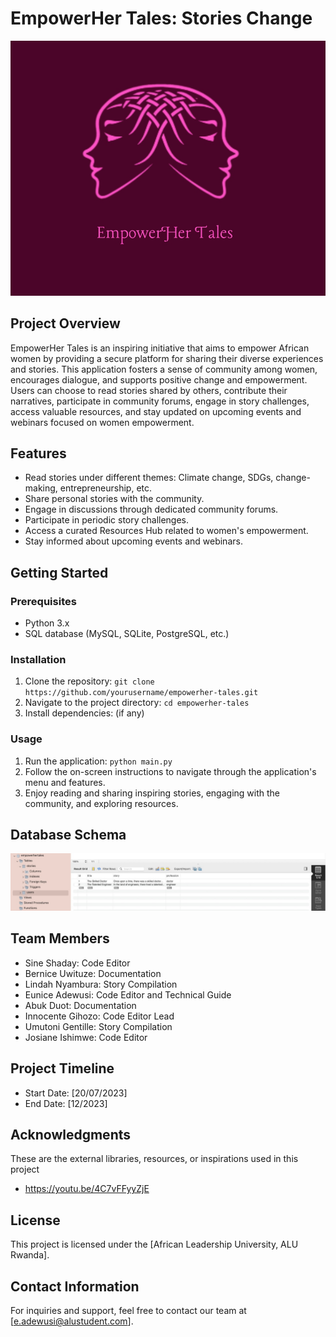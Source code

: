# EmpowerHer Tales: Stories Change

![EmpowerHer Tales Logo](images%2FEmpowerHer%20Tales_1.png)

## Project Overview

EmpowerHer Tales is an inspiring initiative that aims to empower African women by providing a secure platform for sharing their diverse experiences and stories. This application fosters a sense of community among women, encourages dialogue, and supports positive change and empowerment. Users can choose to read stories shared by others, contribute their narratives, participate in community forums, engage in story challenges, access valuable resources, and stay updated on upcoming events and webinars focused on women empowerment.

## Features

- Read stories under different themes: Climate change, SDGs, change-making, entrepreneurship, etc.
- Share personal stories with the community.
- Engage in discussions through dedicated community forums.
- Participate in periodic story challenges.
- Access a curated Resources Hub related to women's empowerment.
- Stay informed about upcoming events and webinars.

## Getting Started

### Prerequisites

- Python 3.x
- SQL database (MySQL, SQLite, PostgreSQL, etc.)

### Installation

1. Clone the repository: `git clone https://github.com/yourusername/empowerher-tales.git`
2. Navigate to the project directory: `cd empowerher-tales`
3. Install dependencies: (if any)

### Usage

1. Run the application: `python main.py`
2. Follow the on-screen instructions to navigate through the application's menu and features.
3. Enjoy reading and sharing inspiring stories, engaging with the community, and exploring resources.

## Database Schema

![Database Schema](images%2FDatabase.jpg)

## Team Members

- Sine Shaday: Code Editor
- Bernice Uwituze: Documentation
- Lindah Nyambura: Story Compilation
- Eunice Adewusi: Code Editor and Technical Guide
- Abuk Duot: Documentation
- Innocente Gihozo: Code Editor Lead
- Umutoni Gentille: Story Compilation
- Josiane Ishimwe: Code Editor

## Project Timeline

- Start Date: [20/07/2023]
- End Date: [12/2023]

## Acknowledgments

These are the external libraries, resources, or inspirations used in this project
- https://youtu.be/4C7vFFyyZjE

## License

This project is licensed under the [African Leadership University, ALU Rwanda].

## Contact Information

For inquiries and support, feel free to contact our team at [e.adewusi@alustudent.com].

